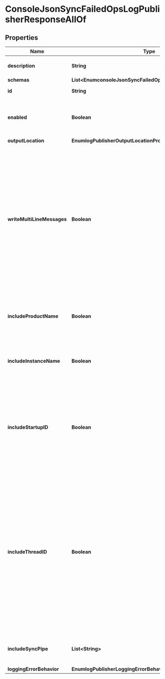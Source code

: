 

# ConsoleJsonSyncFailedOpsLogPublisherResponseAllOf


## Properties

| Name | Type | Description | Notes |
|------------ | ------------- | ------------- | -------------|
|**description** | **String** | A description for this Log Publisher |  [optional] |
|**schemas** | **List&lt;EnumconsoleJsonSyncFailedOpsLogPublisherSchemaUrn&gt;** |  |  [optional] |
|**id** | **String** | Name of the Log Publisher |  [optional] |
|**enabled** | **Boolean** | Indicates whether the Console JSON Sync Failed Ops Log Publisher is enabled for use. |  [optional] |
|**outputLocation** | **EnumlogPublisherOutputLocationProp** |  |  [optional] |
|**writeMultiLineMessages** | **Boolean** | Indicates whether the JSON objects should use a multi-line representation (with each object field and array value on its own line) that may be easier for administrators to read, but each message will be larger (because of additional spaces and end-of-line markers), and it may be more difficult to consume and parse through some text-oriented tools. |  [optional] |
|**includeProductName** | **Boolean** | Indicates whether log messages should include the product name for the Directory Server. |  [optional] |
|**includeInstanceName** | **Boolean** | Indicates whether log messages should include the instance name for the Directory Server. |  [optional] |
|**includeStartupID** | **Boolean** | Indicates whether log messages should include the startup ID for the Directory Server, which is a value assigned to the server instance at startup and may be used to identify when the server has been restarted. |  [optional] |
|**includeThreadID** | **Boolean** | Indicates whether log messages should include the thread ID for the Directory Server in each log message. This ID can be used to correlate log messages from the same thread within a single log as well as generated by the same thread across different types of log files. More information about the thread with a specific ID can be obtained using the cn&#x3D;JVM Stack Trace,cn&#x3D;monitor entry. |  [optional] |
|**includeSyncPipe** | **List&lt;String&gt;** | Specifies which Sync Pipes can log messages to this Sync Log Publisher. |  [optional] |
|**loggingErrorBehavior** | **EnumlogPublisherLoggingErrorBehaviorProp** |  |  [optional] |



